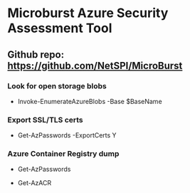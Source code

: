 # Microburst Azure Security Assessment Tool

## Github repo: https://github.com/NetSPI/MicroBurst

### Look for open storage blobs

 - Invoke-EnumerateAzureBlobs -Base $BaseName

### Export SSL/TLS certs

 - Get-AzPasswords -ExportCerts Y

### Azure Container Registry dump

 - Get-AzPasswords

 - Get-AzACR
